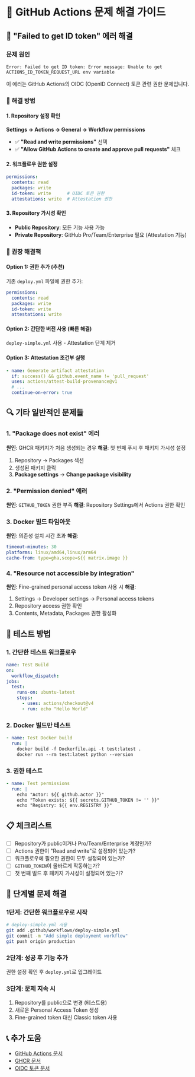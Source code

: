 # 🔧 GitHub Actions 문제 해결 가이드

## 🚨 "Failed to get ID token" 에러 해결

### 문제 원인
`Error: Failed to get ID token: Error message: Unable to get ACTIONS_ID_TOKEN_REQUEST_URL env variable`

이 에러는 GitHub Actions의 OIDC (OpenID Connect) 토큰 관련 권한 문제입니다.

### 🔧 해결 방법

#### 1. Repository 설정 확인

**Settings → Actions → General → Workflow permissions**
- ✅ **"Read and write permissions"** 선택
- ✅ **"Allow GitHub Actions to create and approve pull requests"** 체크

#### 2. 워크플로우 권한 설정

```yaml
permissions:
  contents: read
  packages: write
  id-token: write      # OIDC 토큰 권한
  attestations: write  # Attestation 권한
```

#### 3. Repository 가시성 확인

- **Public Repository**: 모든 기능 사용 가능
- **Private Repository**: GitHub Pro/Team/Enterprise 필요 (Attestation 기능)

### 🚀 권장 해결책

#### Option 1: 권한 추가 (추천)
기존 `deploy.yml` 파일에 권한 추가:

```yaml
permissions:
  contents: read
  packages: write
  id-token: write
  attestations: write
```

#### Option 2: 간단한 버전 사용 (빠른 해결)
`deploy-simple.yml` 사용 - Attestation 단계 제거

#### Option 3: Attestation 조건부 실행
```yaml
- name: Generate artifact attestation
  if: success() && github.event_name != 'pull_request'
  uses: actions/attest-build-provenance@v1
  # ...
  continue-on-error: true
```

## 🔍 기타 일반적인 문제들

### 1. "Package does not exist" 에러

**원인**: GHCR 패키지가 처음 생성되는 경우
**해결**: 첫 번째 푸시 후 패키지 가시성 설정

1. Repository → Packages 섹션
2. 생성된 패키지 클릭
3. **Package settings** → **Change package visibility**

### 2. "Permission denied" 에러

**원인**: `GITHUB_TOKEN` 권한 부족
**해결**: Repository Settings에서 Actions 권한 확인

### 3. Docker 빌드 타임아웃

**원인**: 의존성 설치 시간 초과
**해결**: 
```yaml
timeout-minutes: 30
platforms: linux/amd64,linux/arm64
cache-from: type=gha,scope=${{ matrix.image }}
```

### 4. "Resource not accessible by integration"

**원인**: Fine-grained personal access token 사용 시
**해결**: 
1. Settings → Developer settings → Personal access tokens
2. Repository access 권한 확인
3. Contents, Metadata, Packages 권한 활성화

## 🧪 테스트 방법

### 1. 간단한 테스트 워크플로우

```yaml
name: Test Build
on:
  workflow_dispatch:
jobs:
  test:
    runs-on: ubuntu-latest
    steps:
      - uses: actions/checkout@v4
      - run: echo "Hello World"
```

### 2. Docker 빌드만 테스트

```yaml
- name: Test Docker build
  run: |
    docker build -f Dockerfile.api -t test:latest .
    docker run --rm test:latest python --version
```

### 3. 권한 테스트

```yaml
- name: Test permissions
  run: |
    echo "Actor: ${{ github.actor }}"
    echo "Token exists: ${{ secrets.GITHUB_TOKEN != '' }}"
    echo "Registry: ${{ env.REGISTRY }}"
```

## 📋 체크리스트

- [ ] Repository가 public이거나 Pro/Team/Enterprise 계정인가?
- [ ] Actions 권한이 "Read and write"로 설정되어 있는가?
- [ ] 워크플로우에 필요한 권한이 모두 설정되어 있는가?
- [ ] `GITHUB_TOKEN`이 올바르게 작동하는가?
- [ ] 첫 번째 빌드 후 패키지 가시성이 설정되어 있는가?

## 🔄 단계별 문제 해결

### 1단계: 간단한 워크플로우로 시작
```bash
# deploy-simple.yml 사용
git add .github/workflows/deploy-simple.yml
git commit -m "Add simple deployment workflow"
git push origin production
```

### 2단계: 성공 후 기능 추가
권한 설정 확인 후 `deploy.yml`로 업그레이드

### 3단계: 문제 지속 시
1. Repository를 public으로 변경 (테스트용)
2. 새로운 Personal Access Token 생성
3. Fine-grained token 대신 Classic token 사용

## 📞 추가 도움

- [GitHub Actions 문서](https://docs.github.com/en/actions)
- [GHCR 문서](https://docs.github.com/en/packages/working-with-a-github-packages-registry/working-with-the-container-registry)
- [OIDC 토큰 문서](https://docs.github.com/en/actions/deployment/security-hardening-your-deployments/about-security-hardening-with-openid-connect)


